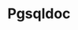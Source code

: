 # Pgsqldoc

<include repo_url="https://github.com/foliant-docs/foliantcontrib.pgsqldoc.git" path="README.md" sethead="2" nohead="true"></include>